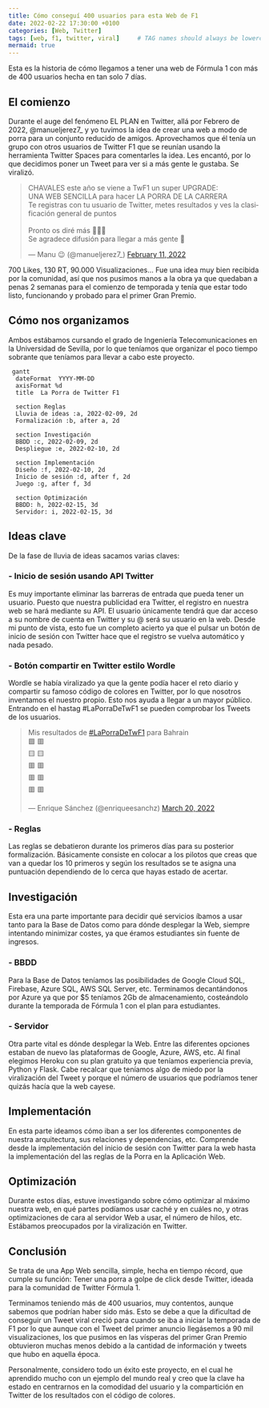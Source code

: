 ```yaml
---
title: Cómo conseguí 400 usuarios para esta Web de F1
date: 2022-02-22 17:30:00 +0100
categories: [Web, Twitter]
tags: [web, f1, twitter, viral]     # TAG names should always be lowercase
mermaid: true
---
```

<style type="text/css">
 .post-content { text-align: justify; }
</style>

Esta es la historia de cómo llegamos a tener una web de Fórmula 1 con más de 400 usuarios hecha en tan solo 7 días.

## El comienzo
Durante el auge del fenómeno EL PLAN en Twitter, allá por Febrero de 2022, @manueljerez7_ y yo tuvimos la idea de crear una web a modo de porra para un conjunto reducido de amigos.
Aprovechamos que él tenía un grupo con otros usuarios de Twitter F1 que se reunían usando la herramienta Twitter Spaces para comentarles la idea. Les encantó, por lo que decidimos poner un Tweet para ver si a más gente le gustaba. Se viralizó.

<blockquote class="twitter-tweet"><p lang="es" dir="ltr">CHAVALES este año se viene a TwF1 un super UPGRADE:<br>UNA WEB SENCILLA para hacer LA PORRA DE LA CARRERA<br>Te registras con tu usuario de Twitter, metes resultados y ves la clasificación general de puntos<br><br>Pronto os diré más 👀👀👀<br>Se agradece difusión para llegar a más gente 🙏</p>&mdash; Manu 😉 (@manueljerez7_) <a href="https://twitter.com/manueljerez7_/status/1492115818951417859?ref_src=twsrc%5Etfw">February 11, 2022</a></blockquote> <script async src="https://platform.twitter.com/widgets.js" charset="utf-8"></script> 

700 Likes, 130 RT, 90.000 Visualizaciones... Fue una idea muy bien recibida por la comunidad, así que nos pusimos manos a la obra ya que quedaban a penas 2 semanas para el comienzo de temporada y tenía que estar todo listo, funcionando y probado para el primer Gran Premio.

## Cómo nos organizamos
Ambos estábamos cursando el grado de Ingeniería Telecomunicaciones en la Universidad de Sevilla, por lo que teníamos que organizar el poco tiempo sobrante que teníamos para llevar a cabo este proyecto.

```mermaid
 gantt
  dateFormat  YYYY-MM-DD
  axisFormat %d
  title  La Porra de Twitter F1
  
  section Reglas
  Lluvia de ideas :a, 2022-02-09, 2d
  Formalización :b, after a, 2d
  
  section Investigación
  BBDD :c, 2022-02-09, 2d
  Despliegue :e, 2022-02-10, 2d
  
  section Implementación
  Diseño :f, 2022-02-10, 2d
  Inicio de sesión :d, after f, 2d
  Juego :g, after f, 3d
  
  section Optimización
  BBDD: h, 2022-02-15, 3d
  Servidor: i, 2022-02-15, 3d
```

## Ideas clave
De la fase de lluvia de ideas sacamos varias claves:

### - Inicio de sesión usando API Twitter
Es muy importante eliminar las barreras de entrada que pueda tener un usuario. Puesto que nuestra publicidad era Twitter, el registro en nuestra web se hará mediante su API. El usuario únicamente tendrá que dar acceso a su nombre de cuenta en Twitter y su @ será su usuario en la web.
Desde mi punto de vista, esto fue un completo acierto ya que el pulsar un botón de inicio de sesión con Twitter hace que el registro se vuelva automático y nada pesado.

### - Botón compartir en Twitter estilo Wordle
Wordle se había viralizado ya que la gente podía hacer el reto diario y compartir su famoso código de colores en Twitter, por lo que nosotros inventamos el nuestro propio.
Esto nos ayuda a llegar a un mayor público. Entrando en el hastag #LaPorraDeTwF1 se pueden comprobar los Tweets de los usuarios.

<blockquote class="twitter-tweet"><p lang="es" dir="ltr">Mis resultados de <a href="https://twitter.com/hashtag/LaPorraDeTwF1?src=hash&amp;ref_src=twsrc%5Etfw">#LaPorraDeTwF1</a> para Bahrain<br>🟩 🟥<br>🟨 🟨<br>🟥 🟥<br>🟥 🟥<br>🟥 🟥</p>&mdash; Enrique Sánchez (@enriqueesanchz) <a href="https://twitter.com/enriqueesanchz/status/1505610789796917250?ref_src=twsrc%5Etfw">March 20, 2022</a></blockquote> <script async src="https://platform.twitter.com/widgets.js" charset="utf-8"></script> 

### - Reglas
Las reglas se debatieron durante los primeros días para su posterior formalización. Básicamente consiste en colocar a los pilotos que creas que van a quedar los 10 primeros y según los resultados se te asigna una puntuación dependiendo de lo cerca que hayas estado de acertar.

## Investigación
Esta era una parte importante para decidir qué servicios íbamos a usar tanto para la Base de Datos como para dónde desplegar la Web, siempre intentando minimizar costes, ya que éramos estudiantes sin fuente de ingresos.

### - BBDD
Para la Base de Datos teníamos las posibilidades de Google Cloud SQL, Firebase, Azure SQL, AWS SQL Server, etc. Terminamos decantándonos por Azure ya que por $5 teníamos 2Gb de almacenamiento, costeándolo durante la temporada de Fórmula 1 con el plan para estudiantes.

### - Servidor
Otra parte vital es dónde desplegar la Web. Entre las diferentes opciones estaban de nuevo las plataformas de Google, Azure, AWS, etc. Al final elegimos Heroku con su plan gratuito ya que teníamos experiencia previa, Python y Flask. Cabe recalcar que teníamos algo de miedo por la viralización del Tweet y porque el número de usuarios que podríamos tener quizás hacía que la web cayese.

## Implementación
En esta parte ideamos cómo iban a ser los diferentes componentes de nuestra arquitectura, sus relaciones y dependencias, etc.
Comprende desde la implementación del inicio de sesión con Twitter para la web hasta la implementación del las reglas de la Porra en la Aplicación Web.

## Optimización
Durante estos días, estuve investigando sobre cómo optimizar al máximo nuestra web, en qué partes podíamos usar caché y en cuáles no, y otras optimizaciones de cara al servidor Web a usar, el número de hilos, etc. Estábamos preocupados por la viralización en Twitter.

## Conclusión
Se trata de una App Web sencilla, simple, hecha en tiempo récord, que cumple su función: Tener una porra a golpe de click desde Twitter, ideada para la comunidad de Twitter Fórmula 1.

Terminamos teniendo más de 400 usuarios, muy contentos, aunque sabemos que podrían haber sido más. Esto se debe a que la dificultad de conseguir un Tweet viral creció para cuando se iba a iniciar la temporada de F1 por lo que aunque con el Tweet del primer anuncio llegásemos a 90 mil visualizaciones, los que pusimos en las vísperas del primer Gran Premio obtuvieron muchas menos debido a la cantidad de información y tweets que hubo en aquella época.

Personalmente, considero todo un éxito este proyecto, en el cual he aprendido mucho con un ejemplo del mundo real y creo que la clave ha estado en centrarnos en la comodidad del usuario y la compartición en Twitter de los resultados con el código de colores.

